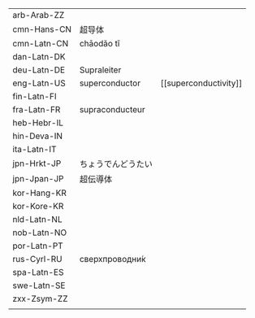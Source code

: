 | | | |
|-|-|-|
| arb-Arab-ZZ |  |  |
| cmn-Hans-CN | 超导体 |  |
| cmn-Latn-CN | chāodǎo tǐ |  |
| dan-Latn-DK |  |  |
| deu-Latn-DE | Supraleiter |  |
| eng-Latn-US | superconductor | [[superconductivity]] |
| fin-Latn-FI |  |  |
| fra-Latn-FR | supraconducteur |  |
| heb-Hebr-IL |  |  |
| hin-Deva-IN |  |  |
| ita-Latn-IT |  |  |
| jpn-Hrkt-JP | ちょうでんどうたい |  |
| jpn-Jpan-JP | 超伝導体 |  |
| kor-Hang-KR |  |  |
| kor-Kore-KR |  |  |
| nld-Latn-NL |  |  |
| nob-Latn-NO |  |  |
| por-Latn-PT |  |  |
| rus-Cyrl-RU | сверхпроводни́к |  |
| spa-Latn-ES |  |  |
| swe-Latn-SE |  |  |
| zxx-Zsym-ZZ |  |  |
|  |  |  |
